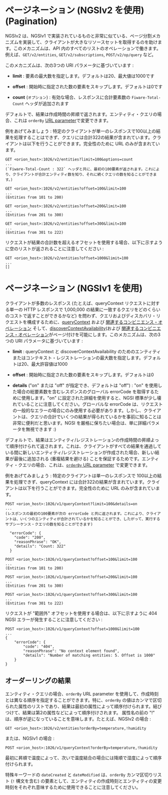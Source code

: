 # ページネーション (NGSIv2 を使用) (Pagination)

NGSIv2 は、NGSIv1 で実装されているものと非常に似ている、ページ分割メカニズムを実装して、クライアントが大きなリソースセットを取得するのを助けます。このメカニズムは、API 内のすべてのリストのオペレーションで働きます。例えば、`GET/v2/entities`, `GET/v2/subscriptions`, `POST/v2/op/query` など。

このメカニズムは、次の3つの URI パラメータに基づいています :

-   **limit** : 要素の最大数を指定します。デフォルトは20、最大値は1000です

-   **offset** : 開始時に指定された数の要素をスキップします。デフォルトは0です

-   **count** (` オプション `) : 有効な場合、レスポンスに合計要素数の `Fiware-Total-Count` ヘッダが追加されます

デフォルトで、結果は作成時間の昇順で返されます。エンティティ・クエリの場合、これは `orderBy` [URL parameter](#ordering-results)で変更できます。

例をあげてみましょう : 特定のクライアントが単一のレスポンスで100以上の結果を処理することはできず、クエリには合計322の結果が含まれています。クライアントは以下を行うことができます。完全性のために URL のみが含まれています。

    GET <orion_host>:1026/v2/entities?limit=100&options=count
    ...
    (`Fiware-Total-Count : 322` ヘッダと共に、最初の100要素が返されます。これにより、クライアントが合計エンティティ数を知り、それに続くクエリの数を知ることができます。)

    GET <orion_host>:1026/v2/entities?offset=100&limit=100
    ...
    (Entities from 101 to 200)

    GET <orion_host>:1026/v2/entities?offset=200&limit=100
    ...
    (Entities from 201 to 300)

    GET <orion_host>:1026/v2/entities?offset=300&limit=100
    ...
    (Entities from 301 to 222)

リクエストが結果の合計数を超えるオフセットを使用する場合、以下に示すように空のリストが返されることに注意してください :

```
GET <orion_host>:1026/v2/entities?offset=1000&limit=100
...
[]
```

# ページネーション (NGSIv1 を使用)

クライアントが多数のレスポンス (たとえば、queryContext リクエストに対する単一の HTTP レスポンスで 1,000,000 の結果に一致するクエリをどのくらいのコストで返すことができるかなど) を問わず、クエリおよびディスカバリ・リクエストを構成するために、[queryContext](walkthrough_apiv1.md#query-context-operation) および [関連するコンビニエンス・オペレーション](walkthrough_apiv1.md#Convenience_Query_Context) そして、[discoverContextAvailability](walkthrough_apiv1.md#discover-context-availability-operation)(および [関連するコンビニエンス・オペレーション](walkthrough_apiv1.md#convenience-discover-context-availability)がページ付けを可能にします。このメカニズムは、次の3つの URI パラメータに基づいています :

-   **limit** : queryContext と discoverContextAvailability のためのエンティティまたはコンテキスト・レジストレーションの最大数を指定します。デフォルトは20、最大許容値は1000

-   **offset** : 開始時に指定された数の要素をスキップします。デフォルトは0

-   **details** ("on" または "off" が指定でき、デフォルトは "off") : "on" を使用した場合の総要素数を含むレスポンスのグローバル errorCode を取得するために使用します。"on" に設定された詳細を使用すると、NGSI 標準が少し壊れていることに注意してください。グローバルな errorCode は、リクエストの一般的なエラーの場合にのみ使用する必要があります。しかし、クライアントは、クエリの合計でいくつの結果が得られているかを事前に知ることは非常に便利だと思います。NGSI を厳格に保ちたい場合は、単に詳細パラメータを無視できます :)

デフォルトで、結果はエンティティ/レジストレーションの作成時間の昇順よって順序付けられて返されます。これは、クライアントがすべての結果を通過している間に新しいエンティティ/レジストレーションが作成された場合、新しい結果が最後に追加される (重複結果を避ける) ことを保証するためです。エンティティ・クエリの場合、これは、[`orderBy` URL parameter](#ordering-results) で変更できます。

例をあげてみましょう : 特定のクライアントは単一のレスポンスで 100以上の結果を処理できず、queryContext には合計322の結果が含まれています。クライアントは以下を行うことができます。完全性のために URL のみが含まれています。

    POST <orion_host>:1026/v1/queryContext?limit=100&details=on
    ...
    (レスポンスの最初の100要素が次の errorCode と共に返されます。これにより、クライアントは、いくつのエンティティが合計されているかを知ることができ、したがって、実行するサブシーケンス・クエリの数を知ることができます)

      "errorCode": {
        "code": "200",
        "reasonPhrase": "OK",
        "details": "Count: 322"
      }

    POST <orion_host>:1026/v1/queryContext?offset=100&limit=100
    ...
    (Entities from 101 to 200)

    POST <orion_host>:1026/v1/queryContext?offset=200&limit=100
    ...
    (Entities from 201 to 300)

    POST <orion_host>:1026/v1/queryContext?offset=300&limit=100
    ...
    (Entities from 301 to 222)

リクエストが "範囲外" オフセットを使用する場合は、以下に示すように 404 NGSI エラーが発生することに注意してください :

```
POST <orion_host>:1026/v1/queryContext?offset=1000&limit=100
...
{
    "errorCode": {
        "code": "404",
        "reasonPhrase": "No context element found",
        "details": "Number of matching entities: 5. Offset is 1000"
    }
}
```

<a name="ordering-results"></a>
## オーダーリングの結果

エンティティ・クエリの場合、`orderBy` URL parameter を使用して、作成時刻とは異なる順序を指定することができます。特に、`orderBy` の値はカンマで区切られた属性のリストであり、結果は最初の属性によって順序付けられます。結びつけて、結果は第2の属性などによって順序付けされます。 属性名の前の "!" は、順序が逆になっていることを意味します。たとえば、NGSIv2 の場合 :

    GET <orion_host>:1026/v2/entities?orderBy=temperature,!humidity

または、NGSIv1 の場合 :

    POST <orion_host>:1026/v1/queryContext?orderBy=temperature,!humidity

最初に昇順で温度によって、次いで温度結合の場合には降順で湿度によって順序付けられます。

特殊キーワードの `dateCreated` と `dateModified` は、`orderBy` カンマ区切りリスト (`!` 構文を含む) の要素として、エンティティの作成時刻とエンティティの変更時刻をそれぞれ意味するために使用できることに注意してください。
